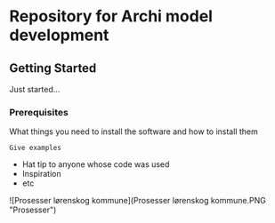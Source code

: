 # Repository for Archi model development
## Getting Started

Just started...

### Prerequisites

What things you need to install the software and how to install them

```
Give examples
```

* Hat tip to anyone whose code was used
* Inspiration
* etc

![Prosesser lørenskog kommune](Prosesser lørenskog kommune.PNG "Prosesser")
